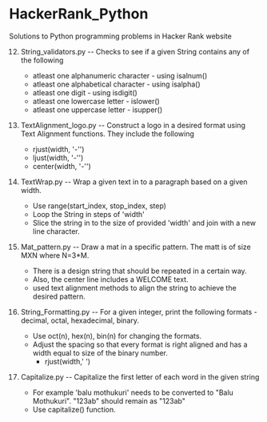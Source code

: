 # HackerRank_Python
Solutions to Python programming problems in Hacker Rank website


12. String_validators.py -- Checks to see if a given String contains any of the following
    - atleast one alphanumeric character - using isalnum()
    - atleast one alphabetical character - using isalpha()
    - atleast one digit - using isdigit()
    - atleast one lowercase letter - islower()
    - atleast one uppercase letter - isupper()

13. TextAlignment_logo.py -- Construct a logo in a desired format using Text Alignment functions.
    They include the following
    - rjust(width, '-'')
    - ljust(width, '-'')
    - center(width, '-'')

14. TextWrap.py -- Wrap a given text in to a paragraph based on a given width.
    - Use range(start_index, stop_index, step)
    - Loop the String in steps of 'width' 
    - Slice the string in to the size of provided 'width' and join with a new line character.

15. Mat_pattern.py -- Draw a mat in a specific pattern. The matt is of size MXN where N=3*M.
    - There is a design string that should be repeated in a certain way.
    - Also, the center line includes a WELCOME text.
    - used text alignment methods to align the string to achieve the desired pattern.

16. String_Formatting.py -- For a given integer, print the following formats - decimal, octal, hexadecimal, binary.
    - Use oct(n), hex(n), bin(n) for changing the formats.
    - Adjust the spacing so that every format is right aligned and has a width equal to size of the binary number.
      - rjust(width,' ')

17. Capitalize.py -- Capitalize the first letter of each word in the given string
    - For example 'balu mothukuri' needs to be converted to "Balu Mothukuri". "123ab" should remain as "123ab"
    - Use capitalize() function.